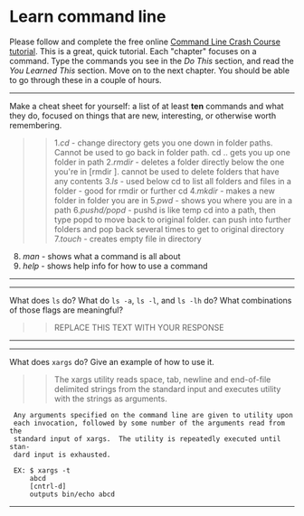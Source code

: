 # Learn command line

Please follow and complete the free online [Command Line Crash Course
tutorial](http://cli.learncodethehardway.org/book/). This is a great,
quick tutorial. Each "chapter" focuses on a command. Type the commands
you see in the _Do This_ section, and read the _You Learned This_
section. Move on to the next chapter. You should be able to go through
these in a couple of hours.


---

Make a cheat sheet for yourself: a list of at least **ten** commands and what they do, focused on things that are new, interesting, or otherwise worth remembering.

> > 1._cd_ - change directory gets you one down in folder paths. Cannot be used to go back in folder path. cd .. gets you up one folder in path
2._rmdir_ - deletes a folder directly below the one you're in [rmdir <folder name>]. cannot be used to delete folders that have any contents
3._ls_ - used below cd to list all folders and files in a folder - good for rmdir or further cd
4._mkdir_ - makes a new folder in folder you are in
5._pwd_ - shows you where you are in a path
6._pushd/popd_ - pushd is like temp cd into a path, then type popd to move back to original folder. can push into further folders and pop back several times to get to original directory
7._touch_ - creates empty file in directory
8. _man_ - shows what a command is all about
9. _help_ - shows help info for how to use a command

---


---

What does `ls` do? What do `ls -a`, `ls -l`, and `ls -lh` do? What combinations of those flags are meaningful?

> > REPLACE THIS TEXT WITH YOUR RESPONSE

---


---

What does `xargs` do? Give an example of how to use it.

> > The xargs utility reads space, tab, newline and end-of-file delimited
     strings from the standard input and executes utility with the strings as
     arguments.

     Any arguments specified on the command line are given to utility upon
     each invocation, followed by some number of the arguments read from the
     standard input of xargs.  The utility is repeatedly executed until stan-
     dard input is exhausted.
     
     EX: $ xargs -t
         abcd
         [cntrl-d] 
         outputs bin/echo abcd

---

